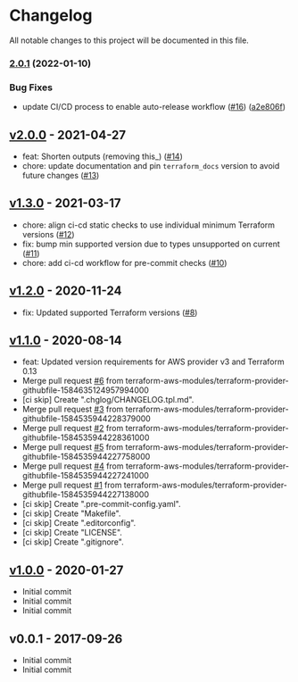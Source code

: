 # Changelog

All notable changes to this project will be documented in this file.

### [2.0.1](https://github.com/terraform-aws-modules/terraform-aws-customer-gateway/compare/v2.0.0...v2.0.1) (2022-01-10)


### Bug Fixes

* update CI/CD process to enable auto-release workflow ([#16](https://github.com/terraform-aws-modules/terraform-aws-customer-gateway/issues/16)) ([a2e806f](https://github.com/terraform-aws-modules/terraform-aws-customer-gateway/commit/a2e806f4bc64fd1af15351e645b02a1dff280ca4))

<a name="v2.0.0"></a>
## [v2.0.0] - 2021-04-27

- feat: Shorten outputs (removing this_) ([#14](https://github.com/terraform-aws-modules/terraform-aws-customer-gateway/issues/14))
- chore: update documentation and pin `terraform_docs` version to avoid future changes ([#13](https://github.com/terraform-aws-modules/terraform-aws-customer-gateway/issues/13))


<a name="v1.3.0"></a>
## [v1.3.0] - 2021-03-17

- chore: align ci-cd static checks to use individual minimum Terraform versions ([#12](https://github.com/terraform-aws-modules/terraform-aws-customer-gateway/issues/12))
- fix: bump min supported version due to types unsupported on current ([#11](https://github.com/terraform-aws-modules/terraform-aws-customer-gateway/issues/11))
- chore: add ci-cd workflow for pre-commit checks ([#10](https://github.com/terraform-aws-modules/terraform-aws-customer-gateway/issues/10))


<a name="v1.2.0"></a>
## [v1.2.0] - 2020-11-24

- fix: Updated supported Terraform versions ([#8](https://github.com/terraform-aws-modules/terraform-aws-customer-gateway/issues/8))


<a name="v1.1.0"></a>
## [v1.1.0] - 2020-08-14

- feat: Updated version requirements for AWS provider v3 and Terraform 0.13
- Merge pull request [#6](https://github.com/terraform-aws-modules/terraform-aws-customer-gateway/issues/6) from terraform-aws-modules/terraform-provider-githubfile-1584635124957994000
- [ci skip] Create ".chglog/CHANGELOG.tpl.md".
- Merge pull request [#3](https://github.com/terraform-aws-modules/terraform-aws-customer-gateway/issues/3) from terraform-aws-modules/terraform-provider-githubfile-1584535944228379000
- Merge pull request [#2](https://github.com/terraform-aws-modules/terraform-aws-customer-gateway/issues/2) from terraform-aws-modules/terraform-provider-githubfile-1584535944228361000
- Merge pull request [#5](https://github.com/terraform-aws-modules/terraform-aws-customer-gateway/issues/5) from terraform-aws-modules/terraform-provider-githubfile-1584535944227758000
- Merge pull request [#4](https://github.com/terraform-aws-modules/terraform-aws-customer-gateway/issues/4) from terraform-aws-modules/terraform-provider-githubfile-1584535944227241000
- Merge pull request [#1](https://github.com/terraform-aws-modules/terraform-aws-customer-gateway/issues/1) from terraform-aws-modules/terraform-provider-githubfile-1584535944227138000
- [ci skip] Create ".pre-commit-config.yaml".
- [ci skip] Create "Makefile".
- [ci skip] Create ".editorconfig".
- [ci skip] Create "LICENSE".
- [ci skip] Create ".gitignore".


<a name="v1.0.0"></a>
## [v1.0.0] - 2020-01-27

- Initial commit
- Initial commit
- Initial commit


<a name="v0.0.1"></a>
## v0.0.1 - 2017-09-26

- Initial commit
- Initial commit


[Unreleased]: https://github.com/terraform-aws-modules/terraform-aws-customer-gateway/compare/v2.0.0...HEAD
[v2.0.0]: https://github.com/terraform-aws-modules/terraform-aws-customer-gateway/compare/v1.3.0...v2.0.0
[v1.3.0]: https://github.com/terraform-aws-modules/terraform-aws-customer-gateway/compare/v1.2.0...v1.3.0
[v1.2.0]: https://github.com/terraform-aws-modules/terraform-aws-customer-gateway/compare/v1.1.0...v1.2.0
[v1.1.0]: https://github.com/terraform-aws-modules/terraform-aws-customer-gateway/compare/v1.0.0...v1.1.0
[v1.0.0]: https://github.com/terraform-aws-modules/terraform-aws-customer-gateway/compare/v0.0.1...v1.0.0
